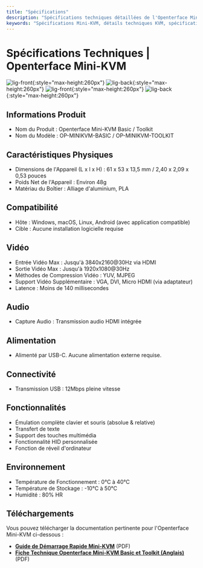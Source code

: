 ```yaml
---
title: "Spécifications"
description: "Spécifications techniques détaillées de l'Openterface Mini-KVM, incluant les capacités vidéo jusqu'à 4K@30Hz en entrée, 1080p@30Hz en sortie, la connectivité USB, les dimensions physiques et les exigences environnementales. Spécifications matérielles complètes pour les versions Basic et Toolkit."
keywords: "Spécifications Mini-KVM, détails techniques KVM, spécifications HDMI KVM, switch KVM 4K, KVM USB-C, spécifications périphériques informatiques, dimensions KVM, compression vidéo, émulation clavier souris, spécifications matérielles"
---
```


# **Spécifications Techniques** | Openterface Mini-KVM

![lig-front](https://assets.openterface.com/images/product/minikvm-v1-9-front.svg#only-light){:style="max-height:260px"}
![lig-back](https://assets.openterface.com/images/product/minikvm-v1-9-back.svg#only-light){:style="max-height:260px"}
![lig-front](https://assets.openterface.com/images/product/minikvm-v1-9-front_1.svg#only-dark){:style="max-height:260px"}
![lig-back](https://assets.openterface.com/images/product/minikvm-v1-9-back_1.svg#only-dark){:style="max-height:260px"}

## Informations Produit
- Nom du Produit : Openterface Mini-KVM Basic / Toolkit
- Nom du Modèle : OP-MINIKVM-BASIC / OP-MINIKVM-TOOLKIT

## Caractéristiques Physiques
- Dimensions de l'Appareil (L x l x H) : 61 x 53 x 13,5 mm / 2,40 x 2,09 x 0,53 pouces
- Poids Net de l'Appareil : Environ 48g
- Matériau du Boîtier : Alliage d'aluminium, PLA

## Compatibilité
- Hôte : Windows, macOS, Linux, Android (avec application compatible)
- Cible : Aucune installation logicielle requise

## Vidéo
- Entrée Vidéo Max : Jusqu'à 3840x2160@30Hz via HDMI
- Sortie Vidéo Max : Jusqu'à 1920x1080@30Hz
- Méthodes de Compression Vidéo : YUV, MJPEG
- Support Vidéo Supplémentaire : VGA, DVI, Micro HDMI (via adaptateur)
- Latence : Moins de 140 millisecondes

## Audio
- Capture Audio : Transmission audio HDMI intégrée

## Alimentation
- Alimenté par USB-C. Aucune alimentation externe requise.

## Connectivité
- Transmission USB : 12Mbps pleine vitesse

## Fonctionnalités
- Émulation complète clavier et souris (absolue & relative)
- Transfert de texte
- Support des touches multimédia
- Fonctionnalité HID personnalisée
- Fonction de réveil d'ordinateur

## Environnement
- Température de Fonctionnement : 0°C à 40°C
- Température de Stockage : -10°C à 50°C
- Humidité : 80% HR

## Téléchargements

Vous pouvez télécharger la documentation pertinente pour l'Openterface Mini-KVM ci-dessous :

- **[Guide de Démarrage Rapide Mini-KVM](https://raw.githubusercontent.com/TechxArtisanStudio/Openterface/main/product-printed-materials/minikvm_quick_start_guide_20240928.pdf)** (PDF)
- **[Fiche Technique Openterface Mini-KVM Basic et Toolkit (Anglais)](https://raw.githubusercontent.com/TechxArtisanStudio/Openterface/main/product-printed-materials/Openterface-Mini-KVM-Basic-and-Toolkit-Datasheet-Eng-20250313.pdf)** (PDF)